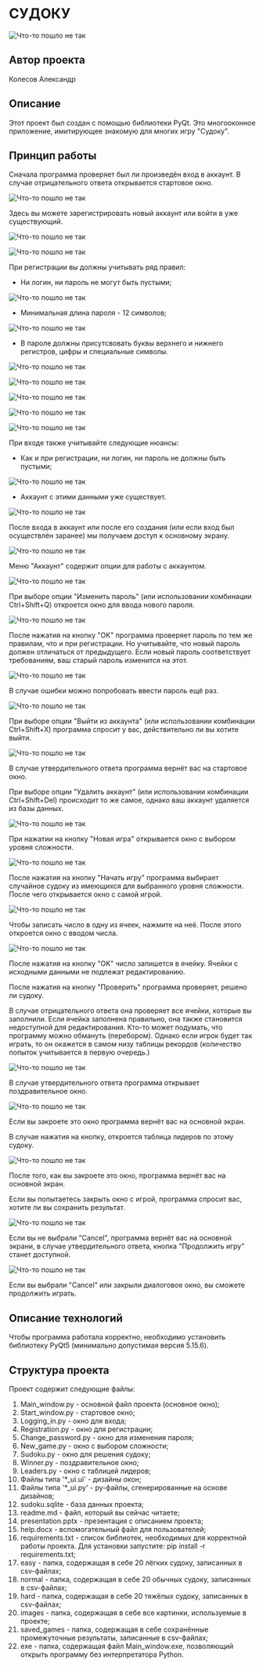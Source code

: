 # СУДОКУ


![Что-то пошло не так](images/sudoku_game.png "Судоку")


## Автор проекта


Колесов Александр


## Описание


Этот проект был создан с помощью библиотеки PyQt.
Это многооконное приложение, имитирующее знакомую для многих игру "Судоку".


## Принцип работы


Сначала программа проверяет был ли произведён вход в аккаунт.
В случае отрицательного ответа открывается стартовое окно.


![Что-то пошло не так](images/start_window.PNG "Создание нового аккаунта или вход в уже существующий")


Здесь вы можете зарегистрировать новый аккаунт или войти в уже существующий.


![Что-то пошло не так](images/registration.PNG "Регистрация")


![Что-то пошло не так](images/logging_in.PNG "Вход")


При регистрации вы должны учитывать ряд правил:


- Ни логин, ни пароль не могут быть пустыми;


![Что-то пошло не так](images/registration_format_error.PNG "Ни логин, ни пароль не могут быть пустыми")


- Минимальная длина пароля - 12 символов;


![Что-то пошло не так](images/length_error.PNG "Минимальная длина пароля - 12 символов")


- В пароле должны присутсвовать буквы верхнего и нижнего регистров, цифры и специальные символы.


![Что-то пошло не так](images/letters_error.PNG "В пароле должна быть хотя бы одна буква")


![Что-то пошло не так](images/big_letters_error.PNG "В пароле должна быть хотя бы одна буква верхнего регистра")


![Что-то пошло не так](images/small_letters_error.PNG "В пароле должна быть хотя бы одна буква нижнего регистра")


![Что-то пошло не так](images/digits_error.PNG "В пароле должна быть хотя бы одна цифра")


![Что-то пошло не так](images/special_symbols_error.PNG "В пароле должен быть хотя бы один специальный символ")


При входе также учитывайте следующие нюансы:


- Как и при регистрации, ни логин, ни пароль не должны быть пустыми;


![Что-то пошло не так](images/logging_in_format_error.PNG "Ни логин, ни пароль не могут быть пустыми")


- Аккаунт с этими данными уже существует.


![Что-то пошло не так](images/login_error.PNG "Аккаунт должен существовать")


После входа в аккаунт или после его создания (или если вход был осуществлён заранее) мы получаем доступ к основному экрану.


![Что-то пошло не так](images/main_window.PNG "Основное окно")


Меню "Аккаунт" содержит опции для работы с аккаунтом.


![Что-то пошло не так](images/account_menu.png "Меню 'Аккаунт'")


При выборе опции "Изменить пароль" (или использовании комбинации Ctrl+Shift+Q) откроется окно для ввода нового пароля.


![Что-то пошло не так](images/change_password.PNG "Опция 'Изменить пароль'")


После нажатия на кнопку "OK" программа проверяет пароль по тем же правилам, что и при регистрации.
Но учитывайте, что новый пароль должен отличаться от предыдущего.
Если новый пароль соответствует требованиям, ваш старый пароль изменится на этот.


![Что-то пошло не так](images/good_password.PNG "Пароль изменился")


В случае ошибки можно попробовать ввести пароль ещё раз.


![Что-то пошло не так](images/wrong_password.PNG "Пароль не соответствует требованиям. Попробуйте ещё")


При выборе опции "Выйти из аккаунта" (или использовании комбинации Ctrl+Shift+X) программа спросит у вас, действительно ли вы хотите выйти.


![Что-то пошло не так](images/quit_account.PNG "Опция 'Выйти из аккаунта'")


В случае утвердительного ответа программа вернёт вас на стартовое окно.


При выборе опции "Удалить аккаунт" (или использовании комбинации Ctrl+Shift+Del) происходит то же самое, однако ваш аккаунт удаляется из базы данных.


![Что-то пошло не так](images/delete_account.PNG "Опция 'Удалить аккаунт'")


При нажатии на кнопку "Новая игра" открывается окно с выбором уровня сложности.


![Что-то пошло не так](images/new_game.PNG "Новая игра")

После нажатия на кнопку "Начать игру" программа выбирает случайное судоку из имеющихся для выбранного уровня сложности.
После чего открывается окно с самой игрой.


![Что-то пошло не так](images/sudoku.png "Решите судоку")


Чтобы записать число в одну из ячеек, нажмите на неё.
После этого откроется окно с вводом числа.


![Что-то пошло не так](images/write_number.PNG "Ввод числа")


После нажатия на кнопку "OK" число запишется в ячейку.
Ячейки с исходными данными не подлежат редактированию.


После нажатия на кнопку "Проверить" программа проверяет, решено ли судоку.


В случае отрицательного ответа она проверяет все ячейки, которые вы заполнили.
Если ячейка заполнена правильно, она также становится недоступной для редактирования.
Кто-то может подумать, что программу можно обмануть (перебором).
Однако если игрок будет так играть, то он окажется в самом низу таблицы рекордов (количество попыток учитывается в первую очередь.)


![Что-то пошло не так](images/check.png "Попробуйте ещё")


В случае утвердительного ответа программа открывает поздравительное окно.


![Что-то пошло не так](images/winner.PNG "Вы выиграли!!!")


Если вы закроете это окно программа вернёт вас на основной экран.


В случае нажатия на кнопку, откроется таблица лидеров по этому судоку.


![Что-то пошло не так](images/leaders.PNG "Таблица лидеров")


После того, как вы закроете это окно, программа вернёт вас на основной экран.


Если вы попытаетесь закрыть окно с игрой, программа спросит вас, хотите ли вы сохранить результат.


![Что-то пошло не так](images/save_game.PNG "Сохранить результаты")


Если вы не выбрали "Cancel", программа вернёт вас на основной экрани, в случае утвердительного ответа, кнопка "Продолжить игру" станет доступной.


![Что-то пошло не так](images/continue_game.PNG "Результаты сохранены")


Если вы выбрали "Cancel" или закрыли диалоговое окно, вы сможете продолжить играть.


## Описание технологий


Чтобы программа работала корректно, необходимо установить библиотеку PyQt5 (минимально допустимая версия 5.15.6).


## Структура проекта


Проект содержит следующие файлы:


1. Main_window.py - основной файл проекта (основное окно);
2. Start_window.py - стартовое окно;
3. Logging_in.py - окно для входа;
4. Registration.py - окно для регистрации;
5. Change_password.py - окно для изменения пароля;
6. New_game.py - окно с выбором сложности;
7. Sudoku.py - окно для решения судоку;
8. Winner.py - поздравительное окно;
9. Leaders.py - окно с таблицей лидеров;
10. Файлы типа '*_ui.ui' - дизайны окон;
11. Файлы типа '*_ui.py' - py-файлы, сгенерированные на основе дизайнов;
12. sudoku.sqlite - база данных проекта;
13. readme.md - файл, который вы сейчас читаете;
14. presentation.pptx - презентация с описанием проекта;
15. help.docx - вспомогательный файл для пользователей;
16. requirements.txt - список библиотек, необходимых для корректной работы проекта. Для установки запустите: pip install -r requirements.txt;
17. easy - папка, содержащая в себе 20 лёгких судоку, записанных в csv-файлах;
18. normal - папка, содержащая в себе 20 обычных судоку, записанных в csv-файлах;
19. hard - папка, содержащая в себе 20 тяжёлых судоку, записанных в csv-файлах;
20. images - папка, содержащая в себе все картинки, используемые в проекте;
21. saved_games - папка, содержащая в себе сохранённые промежуточные результаты, записанные в csv-файлах;
22. exe - папка, содержащая файл Main_window.exe, позволяющий открыть программу без интерпретатора Python.